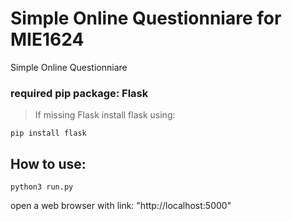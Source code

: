 # Simple Online Questionniare for MIE1624
Simple Online Questionniare

### required pip package: Flask

> If missing Flask install flask using:

```
pip install flask
```

## How to use:

```
python3 run.py
```
open a web browser with link: "http://localhost:5000"
